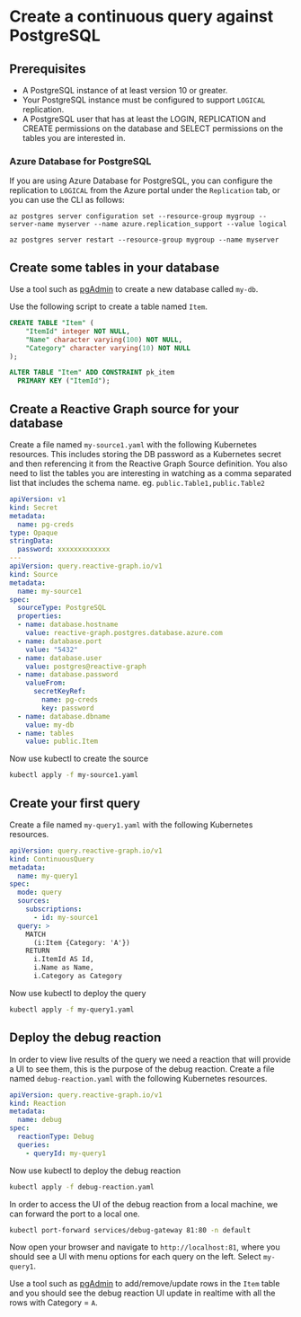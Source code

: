 # Create a continuous query against PostgreSQL

## Prerequisites

- A PostgreSQL instance of at least version 10 or greater.
- Your PostgreSQL instance must be configured to support `LOGICAL` replication.
- A PostgreSQL user that has at least the LOGIN, REPLICATION and CREATE permissions on the database and SELECT permissions on the tables you are interested in.

### Azure Database for PostgreSQL

If you are using Azure Database for PostgreSQL, you can configure the replication to `LOGICAL` from the Azure portal under the `Replication` tab, or you can use the CLI as follows:

```azurecli
az postgres server configuration set --resource-group mygroup --server-name myserver --name azure.replication_support --value logical

az postgres server restart --resource-group mygroup --name myserver
```

## Create some tables in your database

Use a tool such as [pgAdmin](https://www.pgadmin.org/) to create a new database called `my-db`.

Use the following script to create a table named `Item`.

```sql
CREATE TABLE "Item" (
    "ItemId" integer NOT NULL,
    "Name" character varying(100) NOT NULL,
    "Category" character varying(10) NOT NULL
);

ALTER TABLE "Item" ADD CONSTRAINT pk_item
  PRIMARY KEY ("ItemId");
```

## Create a Reactive Graph source for your database

Create a file named `my-source1.yaml` with the following Kubernetes resources. This includes storing the DB password as a Kubernetes secret and then referencing it from the Reactive Graph Source definition. You also need to list the tables you are interesting in watching as a comma separated list that includes the schema name. eg. `public.Table1,public.Table2`

```yml
apiVersion: v1
kind: Secret
metadata:
  name: pg-creds
type: Opaque
stringData:
  password: xxxxxxxxxxxxx
---
apiVersion: query.reactive-graph.io/v1
kind: Source
metadata:
  name: my-source1
spec:
  sourceType: PostgreSQL
  properties: 
  - name: database.hostname
    value: reactive-graph.postgres.database.azure.com
  - name: database.port
    value: "5432"
  - name: database.user
    value: postgres@reactive-graph
  - name: database.password
    valueFrom:
      secretKeyRef:
        name: pg-creds
        key: password
  - name: database.dbname
    value: my-db
  - name: tables
    value: public.Item

```

Now use kubectl to create the source

```bash
kubectl apply -f my-source1.yaml
```

## Create your first query

Create a file named `my-query1.yaml` with the following Kubernetes resources.

```yml
apiVersion: query.reactive-graph.io/v1
kind: ContinuousQuery
metadata:
  name: my-query1
spec:
  mode: query
  sources:    
    subscriptions:
      - id: my-source1
  query: > 
    MATCH 
      (i:Item {Category: 'A'})
    RETURN 
      i.ItemId AS Id, 
      i.Name as Name,
      i.Category as Category
```

Now use kubectl to deploy the query

```bash
kubectl apply -f my-query1.yaml
```

## Deploy the debug reaction

In order to view live results of the query we need a reaction that will provide a UI to see them, this is the purpose of the debug reaction.  Create a file named `debug-reaction.yaml` with the following Kubernetes resources.

```yml
apiVersion: query.reactive-graph.io/v1
kind: Reaction
metadata:
  name: debug
spec:
  reactionType: Debug
  queries:
    - queryId: my-query1
```

Now use kubectl to deploy the debug reaction

```bash
kubectl apply -f debug-reaction.yaml
```

In order to access the UI of the debug reaction from a local machine, we can forward the port to a local one.

```bash
kubectl port-forward services/debug-gateway 81:80 -n default
```

Now open your browser and navigate to `http://localhost:81`, where you should see a UI with menu options for each query on the left.  Select `my-query1`.

Use a tool such as [pgAdmin](https://www.pgadmin.org/) to add/remove/update rows in the `Item` table and you should see the debug reaction UI update in realtime with all the rows with Category = `A`.
